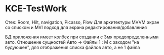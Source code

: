 # KCE-TestWork
Стек: Room, Hilt, navigation, Picasso,  Flow
Для архитектуры MVVM экран со списком и MVI подход для экрана редактирования/добавления

БД приложения имеет колбек при создании с 3мя предопределенными авто. Отношение сущностей Авто -> Файлы 1 : M с заходом "на будующее", для отображения списка файлов авто, а не 1 файла
